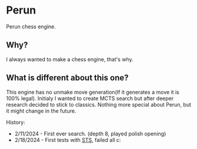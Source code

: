 # Perun
Perun chess engine.

## Why?

I always wanted to make a chess engine, that's why. 

## What is different about this one?

This engine has no unmake move generation(If it generates a move it is 100% legal). Initialy I wanted to create MCTS search but after deeper research decided to stick to classics. Nothing more special about Perun, but it might change in the future.

History:
- 2/11/2024 - First ever search. (depth 8, played polish opening)
- 2/18/2024 - First tests with [STS](https://www.chessprogramming.org/Strategic_Test_Suite), failed all c:
